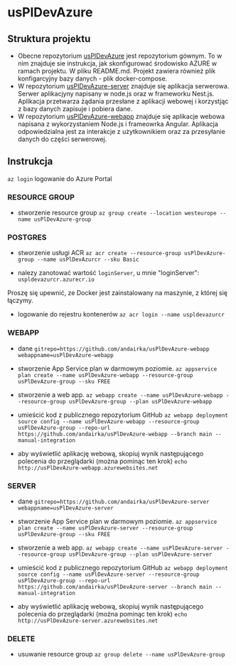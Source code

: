 # usPlDevAzure
## Struktura projektu
- Obecne repozytorium [usPlDevAzure](https://github.com/andairka/usPlDevAzure) jest repozytorium gównym. To w nim znajduje sie instrukcja, jak skonfigurować środowisko AZURE w ramach projektu. W pliku README.md.
Projekt zawiera również plik konfigarcyjny bazy danych - plik docker-compose.
- W repozytorium [usPlDevAzure-server](https://github.com/andairka/usPlDevAzure-server) znajduje się aplikacja serwerowa. Serwer aplikacjyny napisany w node.js oraz w frameworku Nest.js. Aplikacja przetwarza żądania przesłane z aplikacji webowej i korzystjąc z bazy danych zapisuje i pobiera dane.
- W repozytorium [usPlDevAzure-webapp](https://github.com/andairka/usPlDevAzure-webapp) znajduje się aplikacje webowa napisana z wykorzystaniem Node.js i frameowrka Angular. Aplikacja odpowiedzialna jest za interakcje z użytkownikiem oraz za przesyłanie danych do części serwerowej.

## Instrukcja
`az login` logowanie do Azure Portal

### RESOURCE GROUP

- stworzenie resource group
`az group create --location westeurope --name usPlDevAzure-group`

### POSTGRES
- stworzenie usługi ACR
`az acr create --resource-group usPlDevAzure-group --name usPlDevAzurcr --sku Basic`

- nalezy zanotować wartość `loginServer`, u mnie "loginServer": `uspldevazurcr.azurecr.io`

Proszę się upewnić, ze Docker jest zainstalowany na maszynie, z której się łączymy.

- logowanie do rejestru kontenerów
`az acr login --name uspldevazurcr`
  
### WEBAPP
- dane
`gitrepo=https://github.com/andairka/usPlDevAzure-webapp`
`webappname=usPlDevAzure-webapp`

- stworzenie App Service plan w darmowym poziomie.
`az appservice plan create --name usPlDevAzure-webapp --resource-group usPlDevAzure-group --sku FREE`

- stworzenie a web app.
`az webapp create --name usPlDevAzure-webapp --resource-group usPlDevAzure-group --plan usPlDevAzure-webapp`

- umieścić kod z publicznego repozytorium GitHub 
`az webapp deployment source config --name usPlDevAzure-webapp --resource-group usPlDevAzure-group --repo-url https://github.com/andairka/usPlDevAzure-webapp --branch main --manual-integration`

- aby wyświetlić aplikację webową, skopiuj wynik następującego polecenia do przeglądarki (można pominąc ten krok)
`echo http://usPlDevAzure-webapp.azurewebsites.net`

### SERVER
- dane
`gitrepo=https://github.com/andairka/usPlDevAzure-server`
`webappname=usPlDevAzure-server`

- stworzenie App Service plan w darmowym poziomie.
`az appservice plan create --name usPlDevAzure-server --resource-group usPlDevAzure-group --sku FREE`

- stworzenie a web app.
`az webapp create --name usPlDevAzure-server --resource-group usPlDevAzure-group --plan usPlDevAzure-server`

- umieścić kod z publicznego repozytorium GitHub 
`az webapp deployment source config --name usPlDevAzure-server --resource-group usPlDevAzure-group --repo-url https://github.com/andairka/usPlDevAzure-server --branch main --manual-integration`

- aby wyświetlić aplikację webową, skopiuj wynik następującego polecenia do przeglądarki (można pominąc ten krok)
`echo http://usPlDevAzure-server.azurewebsites.net`

### DELETE
- usuwanie resource group
`az group delete --name usPlDevAzure-group`
